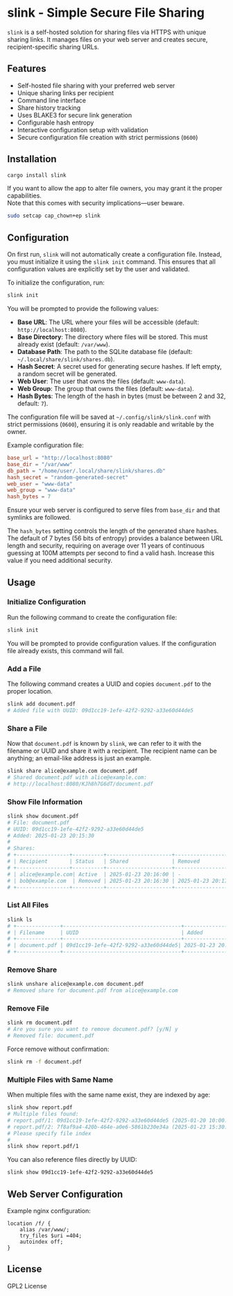 # slink - Simple Secure File Sharing

```slink``` is a self-hosted solution for sharing files via HTTPS with unique sharing links.
It manages files on your web server and creates secure, recipient-specific sharing URLs.

## Features

- Self-hosted file sharing with your preferred web server
- Unique sharing links per recipient
- Command line interface
- Share history tracking
- Uses BLAKE3 for secure link generation
- Configurable hash entropy
- Interactive configuration setup with validation
- Secure configuration file creation with strict permissions (```0600```)

## Installation

```bash
cargo install slink
```

If you want to allow the app to alter file owners, you may grant it the proper capabilities.  
Note that this comes with security implications—user beware.

```bash
sudo setcap cap_chown+ep slink
```

## Configuration

On first run, ```slink``` will not automatically create a configuration file. Instead, you must
initialize it using the ```slink init``` command. This ensures that all configuration values are
explicitly set by the user and validated.

To initialize the configuration, run:

```bash
slink init
```

You will be prompted to provide the following values:

- **Base URL**: The URL where your files will be accessible (default: ```http://localhost:8080```).
- **Base Directory**: The directory where files will be stored. This must already exist (default: ```/var/www```).
- **Database Path**: The path to the SQLite database file (default: ```~/.local/share/slink/shares.db```).
- **Hash Secret**: A secret used for generating secure hashes. If left empty, a random secret will be generated.
- **Web User**: The user that owns the files (default: ```www-data```).
- **Web Group**: The group that owns the files (default: ```www-data```).
- **Hash Bytes**: The length of the hash in bytes (must be between 2 and 32, default: ```7```).

The configuration file will be saved at ```~/.config/slink/slink.conf``` with strict permissions
(```0600```), ensuring it is only readable and writable by the owner.

Example configuration file:

```toml
base_url = "http://localhost:8080"
base_dir = "/var/www"
db_path = "/home/user/.local/share/slink/shares.db"
hash_secret = "random-generated-secret"
web_user = "www-data"
web_group = "www-data"
hash_bytes = 7
```

Ensure your web server is configured to serve files from ```base_dir``` and that symlinks are followed.

The ```hash_bytes``` setting controls the length of the generated share hashes. The default of 7
bytes (56 bits of entropy) provides a balance between URL length and security, requiring on average
over 11 years of continuous guessing at 100M attempts per second to find a valid hash. Increase
this value if you need additional security.

## Usage

### Initialize Configuration
Run the following command to create the configuration file:

```bash
slink init
```

You will be prompted to provide configuration values. If the configuration file already exists,
this command will fail.

### Add a File
The following command creates a UUID and copies ```document.pdf``` to the proper location.

```bash
slink add document.pdf
# Added file with UUID: 09d1cc19-1efe-42f2-9292-a33e60d44de5
```

### Share a File
Now that ```document.pdf``` is known by ```slink```, we can refer
to it with the filename or UUID and share it with a recipient. The
recipient name can be anything; an email-like address is just an example.

```bash
slink share alice@example.com document.pdf
# Shared document.pdf with alice@example.com:
# http://localhost:8080/KJh8h7G6dT/document.pdf
```

### Show File Information
```bash
slink show document.pdf
# File: document.pdf
# UUID: 09d1cc19-1efe-42f2-9292-a33e60d44de5
# Added: 2025-01-23 20:15:30
# 
# Shares:
# +-----------------+----------+---------------------+---------------------+-----------------------------------------------+
# | Recipient       | Status   | Shared              | Removed             | URL                                           |
# +-----------------+----------+---------------------+---------------------+-----------------------------------------------+
# | alice@example.com| Active  | 2025-01-23 20:16:00 | -                   | http://localhost:8080/eUgCTjtB_Q/document.pdf |
# | bob@example.com  | Removed | 2025-01-23 20:16:30 | 2025-01-23 20:17:00 | http://localhost:8080/KJh8h7G6dT/document.pdf |
# +-----------------+----------+---------------------+---------------------+-----------------------------------------------+
```

### List All Files
```bash
slink ls
# +--------------+--------------------------------------+--------------------+---------------+
# | Filename     | UUID                                 | Added              | Active Shares |
# +--------------+--------------------------------------+--------------------+---------------+
# | document.pdf | 09d1cc19-1efe-42f2-9292-a33e60d44de5| 2025-01-23 20:15:30 | 1             |
# +--------------+--------------------------------------+--------------------+---------------+
```

### Remove Share
```bash
slink unshare alice@example.com document.pdf
# Removed share for document.pdf from alice@example.com
```

### Remove File
```bash
slink rm document.pdf
# Are you sure you want to remove document.pdf? [y/N] y
# Removed file: document.pdf
```

Force remove without confirmation:
```bash
slink rm -f document.pdf
```

### Multiple Files with Same Name
When multiple files with the same name exist, they are indexed by age:

```bash
slink show report.pdf
# Multiple files found:
# report.pdf/1: 09d1cc19-1efe-42f2-9292-a33e60d44de5 (2025-01-20 10:00:00)
# report.pdf/2: 7f8af9a4-420b-464e-a0e6-5861b230e34a (2025-01-23 15:30:00)
# Please specify file index
#
slink show report.pdf/1
```

You can also reference files directly by UUID:

```bash
slink show 09d1cc19-1efe-42f2-9292-a33e60d44de5
```

## Web Server Configuration

Example nginx configuration:

```nginx
location /f/ {
    alias /var/www/;
    try_files $uri =404;
    autoindex off;
}
```

## License

GPL2 License
